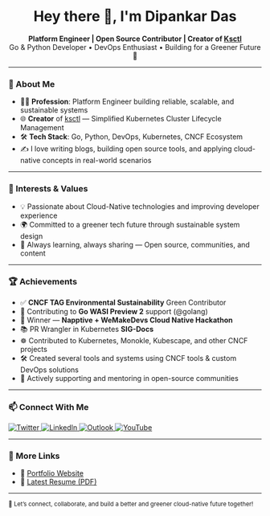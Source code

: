 <h1 align="center">Hey there 👋, I'm Dipankar Das</h1>

<p align="center">
  <b>Platform Engineer | Open Source Contributor | Creator of <a href="https://github.com/ksctl">Ksctl</a></b><br>
  Go & Python Developer • DevOps Enthusiast • Building for a Greener Future 🌱
</p>

---

### 🚀 About Me

- 🧑‍💻 **Profession**: Platform Engineer building reliable, scalable, and sustainable systems
- 🌐 **Creator** of [ksctl](https://github.com/ksctl) — Simplified Kubernetes Cluster Lifecycle Management
- 🛠️ **Tech Stack**: Go, Python, DevOps, Kubernetes, CNCF Ecosystem
- ✍️ I love writing blogs, building open source tools, and applying cloud-native concepts in real-world scenarios

---

### 🌱 Interests & Values

- 💡 Passionate about Cloud-Native technologies and improving developer experience
- 🌍 Committed to a greener tech future through sustainable system design
- 🧠 Always learning, always sharing — Open source, communities, and content

---

### 🏆 Achievements

- ✅ **CNCF TAG Environmental Sustainability** Green Contributor
- 🧪 Contributing to **Go WASI Preview 2** support (@golang)
- 🥇 Winner — **Napptive + WeMakeDevs Cloud Native Hackathon**
- 📚 PR Wrangler in Kubernetes **SIG-Docs**
- ☸️ Contributed to Kubernetes, Monokle, Kubescape, and other CNCF projects
- 🛠️ Created several tools and systems using CNCF tools & custom DevOps solutions
- 👥 Actively supporting and mentoring in open-source communities
---

### 📫 Connect With Me

<p align="left">
  <a href="https://twitter.com/DipankarDas011">
    <img src="https://img.shields.io/badge/Twitter-%231DA1F2.svg?style=for-the-badge&logo=Twitter&logoColor=white" alt="Twitter" />
  </a>
  <a href="https://www.linkedin.com/in/dipankar-das-1324b6206/">
    <img src="https://img.shields.io/badge/LinkedIn-%230077B5.svg?style=for-the-badge&logo=linkedin&logoColor=white" alt="LinkedIn" />
  </a>
  <a href="mailto:outlook@dipankar-das.com">
    <img src="https://img.shields.io/badge/Outlook-0078D4?style=for-the-badge&logo=microsoft-outlook&logoColor=white" alt="Outlook" />
  </a>
  <a href="https://www.youtube.com/channel/UCoLkuTgWPsQSeh0BhDFgXVw">
    <img src="https://img.shields.io/badge/YouTube-FF0000?style=for-the-badge&logo=youtube&logoColor=white" alt="YouTube" />
  </a>
</p>

---

### 🧭 More Links

- 🧳 [Portfolio Website](https://dipankar-das.com)
- 📄 [Latest Resume (PDF)](https://raw.githubusercontent.com/dipankardas011/dipankardas011/main/Resume.pdf)

---

<sub>💬 Let’s connect, collaborate, and build a better and greener cloud-native future together!</sub>
